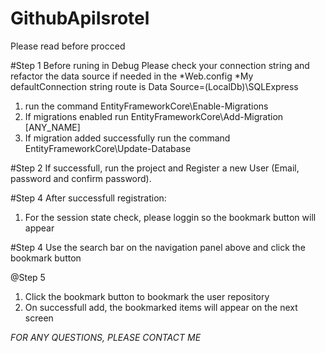 # GithubApiIsrotel
Please read before procced

#Step 1
Before runing in Debug
Please check your connection string and refactor the data source if needed in the *Web.config
*My defaultConnection string route is Data Source=(LocalDb)\SQLExpress

1) run the command EntityFrameworkCore\Enable-Migrations
2) If migrations enabled run EntityFrameworkCore\Add-Migration [ANY_NAME]
3) If migration added successfully run the command EntityFrameworkCore\Update-Database

#Step 2
If successfull, run the project and Register a new User (Email, password and confirm password).

#Step 4
After successfull registration:
1) For the session state check, please loggin so the bookmark button will appear

#Step 4
Use the search bar on the navigation panel above and click the bookmark button

@Step 5
1) Click the bookmark button to bookmark the user repository 
2) On successfull add, the bookmarked items will appear on the next screen

*FOR ANY QUESTIONS, PLEASE CONTACT ME*
